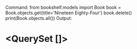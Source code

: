Command:
from bookshelf.models import Book
book = Book.objects.get(title='Nineteen Eighty-Four')
book.delete()
print(Book.objects.all())
Output:
# <QuerySet []>
